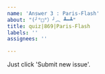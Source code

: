 ```yaml
---
name: 'Answer 3 : Paris-Flash'
about: "(╯°□°）╯︵ ┻━┻"
title: quiz|869|Paris-Flash
labels: ''
assignees: ''

---
```


Just click 'Submit new issue'.
